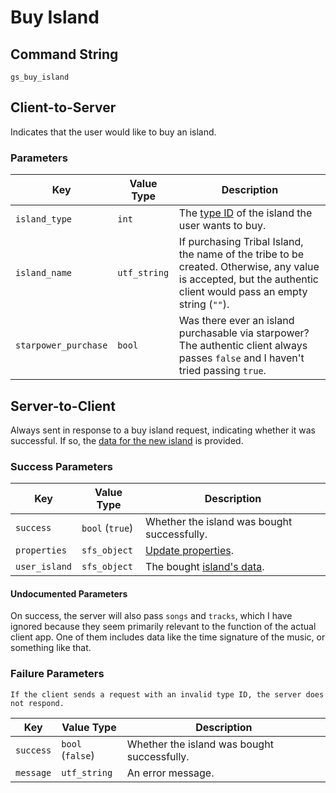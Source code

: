 # Buy Island

## Command String

`gs_buy_island`

## Client-to-Server

Indicates that the user would like to buy an island.

### Parameters

| Key | Value Type | Description |
|-|-|-|
| `island_type` | `int` | The [type ID](island-type-ids) of the island the user wants to buy. |
| `island_name` | `utf_string` | If purchasing Tribal Island, the name of the tribe to be created. Otherwise, any value is accepted, but the authentic client would pass an empty string (`""`).
| `starpower_purchase` | `bool` | Was there ever an island purchasable via starpower? The authentic client always passes `false` and I haven't tried passing `true`. |

## Server-to-Client

Always sent in response to a buy island request, indicating whether it was successful. If so, the [data for the new island](../data/island) is provided.

### Success Parameters

| Key | Value Type | Description |
|-|-|-|
| `success` | `bool` (`true`) | Whether the island was bought successfully. |
| `properties` | `sfs_object` | [Update properties](../data/update_properties). |
| `user_island` | `sfs_object` | The bought [island's  data](../data/island). |

#### Undocumented Parameters

On success, the server will also pass `songs` and `tracks`, which I have ignored because they seem primarily relevant to the function of the actual client app. One of them includes data like the time signature of the music, or something like that.

### Failure Parameters

```{warning}
If the client sends a request with an invalid type ID, the server does not respond.
```

| Key | Value Type | Description |
|-|-|-|
| `success` | `bool` (`false`) | Whether the island was bought successfully. |
| `message` | `utf_string` | An error message. |